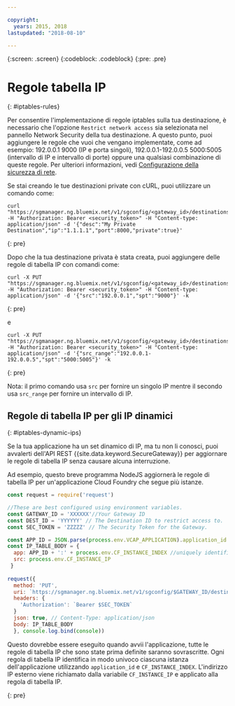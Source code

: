 ```yaml
---

copyright:
  years: 2015, 2018
lastupdated: "2018-08-10"

---
```

{:screen: .screen}
{:codeblock: .codeblock}
{:pre: .pre}

# Regole tabella IP
{: #iptables-rules}

Per consentire l'implementazione di regole iptables sulla tua destinazione, è necessario che l'opzione `Restrict network access` sia selezionata nel pannello Network Security della tua destinazione. A questo punto, puoi aggiungere le regole che vuoi che vengano implementate, come ad esempio: 192.0.0.1 9000 (IP e porta singoli),  192.0.0.1-192.0.0.5 5000:5005 (intervallo di IP e intervallo di porte) oppure una qualsiasi combinazione di queste regole. Per ulteriori informazioni, vedi [Configurazione della sicurezza di rete](/docs/services/SecureGateway/securegateway_destination.html#dest-network-security).

Se stai creando le tue destinazioni private con cURL, puoi utilizzare un comando come:

```
curl "https://sgmanager.ng.bluemix.net/v1/sgconfig/<gateway_id>/destinations" -H "Authorization: Bearer <security_token>" -H "Content-type: application/json" -d '{"desc":"My Private Destination","ip":"1.1.1.1","port":8000,"private":true}'
```
{: pre}

Dopo che la tua destinazione privata è stata creata, puoi aggiungere delle regole di tabella IP con comandi come:

```
curl -X PUT "https://sgmanager.ng.bluemix.net/v1/sgconfig/<gateway_id>/destinations/<destination_id>/ipTableRule" -H "Authorization: Bearer <security_token>" -H "Content-type: application/json" -d '{"src":"192.0.0.1","spt":"9000"}' -k
```
{: pre}

e

```
curl -X PUT "https://sgmanager.ng.bluemix.net/v1/sgconfig/<gateway_id>/destinations/<destination_id>/ipTableRule" -H "Authorization: Bearer <security_token>" -H "Content-type: application/json" -d '{"src_range":"192.0.0.1-192.0.0.5","spt":"5000:5005"}' -k
```
{: pre}

Nota: il primo comando usa `src` per fornire un singolo IP mentre il secondo usa `src_range` per fornire un intervallo di IP.

## Regole di tabella IP per gli IP dinamici
{: #iptables-dynamic-ips}

Se la tua applicazione ha un set dinamico di IP, ma tu non li conosci, puoi avvalerti dell'API REST {{site.data.keyword.SecureGateway}} per aggiornare le regole di tabella IP senza causare alcuna interruzione.

Ad esempio, questo breve programma NodeJS aggiornerà le regole di tabella IP per un'applicazione Cloud Foundry che segue più istanze.

```javascript
const request = require('request')

//These are best configured using environment variables.
const GATEWAY_ID = 'XXXXXX'//Your Gateway ID
const DEST_ID = 'YYYYYY' // The Destination ID to restrict access to.
const SEC_TOKEN = 'ZZZZZ' // The Security Token for the Gateway.

const APP_ID = JSON.parse(process.env.VCAP_APPLICATION).application_id
const IP_TABLE_BODY = {
  app: APP_ID + ':' + process.env.CF_INSTANCE_INDEX //uniquely identifies the app and instance for ip table rule.
  src: process.env.CF_INSTANCE_IP
 }
 
request({
  method: 'PUT',
  uri: `https://sgmanager.ng.bluemix.net/v1/sgconfig/$GATEWAY_ID/destinations/$DEST_ID/ipTableRule`
  headers: {
    'Authorization': `Bearer $SEC_TOKEN`
  }
  json: true, // Content-Type: application/json
  body: IP_TABLE_BODY
  }, console.log.bind(console)) 
```

Questo dovrebbe essere eseguito quando avvii l'applicazione, tutte le regole di tabella IP che sono state prima definite saranno sovrascritte. Ogni regola di tabella IP identifica in modo univoco ciascuna istanza dell'applicazione utilizzando `application_id` e `CF_INSTANCE_INDEX`. L'indirizzo IP esterno
viene richiamato dalla variabile `CF_INSTANCE_IP` e applicato alla regola di tabella IP.


{: pre}
